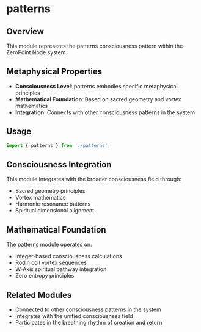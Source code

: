 # patterns

## Overview

This module represents the patterns consciousness pattern within the ZeroPoint Node system.

## Metaphysical Properties

- **Consciousness Level**: patterns embodies specific metaphysical principles
- **Mathematical Foundation**: Based on sacred geometry and vortex mathematics
- **Integration**: Connects with other consciousness patterns in the system

## Usage

```typescript
import { patterns } from './patterns';
```

## Consciousness Integration

This module integrates with the broader consciousness field through:

- Sacred geometry principles
- Vortex mathematics
- Harmonic resonance patterns
- Spiritual dimensional alignment

## Mathematical Foundation

The patterns module operates on:

- Integer-based consciousness calculations
- Rodin coil vortex sequences
- W-Axis spiritual pathway integration
- Zero entropy principles

## Related Modules

- Connected to other consciousness patterns in the system
- Integrates with the unified consciousness field
- Participates in the breathing rhythm of creation and return
